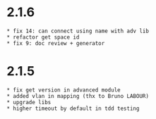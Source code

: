 # 2.1.6
	* fix 14: can connect using name with adv lib
	* refactor get space id
	* fix 9: doc review + generator

# 2.1.5
	* fix get version in advanced module
	* added vlan in mapping (thx to Bruno LABOUR)
	* upgrade libs
	* higher timeout by default in tdd testing
